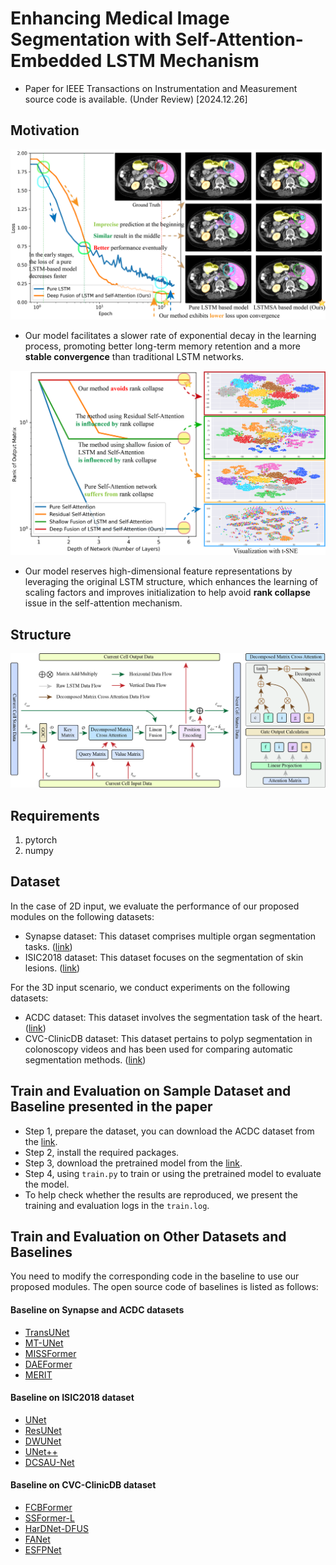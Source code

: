 # Enhancing Medical Image Segmentation with Self-Attention-Embedded LSTM Mechanism

- Paper for IEEE Transactions on Instrumentation and Measurement source code is available. (Under Review) [2024.12.26]

## Motivation

![Our motivation 1](loss.png)
- Our model facilitates a slower rate of exponential decay in the learning process, promoting better long-term memory retention and a more **stable convergence** than traditional LSTM networks.

![Our motivation 2](rank.png)
- Our model reserves high-dimensional feature representations by leveraging the original LSTM structure, which enhances the learning of scaling factors and improves initialization to help avoid **rank collapse** issue in the self-attention mechanism.

## Structure

![Deeply fusing LSTM and SA proposed in the paper](structure.png)

## Requirements

1. pytorch
2. numpy

## Dataset

In the case of 2D input, we evaluate the performance of our proposed modules on the following datasets:

* Synapse dataset: This dataset comprises multiple organ segmentation tasks. ([link](https://www.synapse.org/\#!Synapse:syn3193805/wiki/217789))
* ISIC2018 dataset: This dataset focuses on the segmentation of skin lesions. ([link](https://challenge.isic-archive.com/landing/2018/))

For the 3D input scenario, we conduct experiments on the following datasets:

* ACDC dataset: This dataset involves the segmentation task of the heart. ([link](https://www.creatis.insa-lyon.fr/Challenge/acdc/))
* CVC-ClinicDB dataset: This dataset pertains to polyp segmentation in colonoscopy videos and has been used for comparing automatic segmentation methods. ([link](https://polyp.grand-challenge.org/CVCClinicDB/))

## Train and Evaluation on Sample Dataset and Baseline presented in the paper

- Step 1, prepare the dataset, you can download the ACDC dataset from the [link](https://www.creatis.insa-lyon.fr/Challenge/acdc/).
- Step 2, install the required packages.
- Step 3, download the pretrained model from the [link](https://drive.google.com/file/d/1Y2j5RpWRKy9c2_9ZpuI_0bH8JR1_WADD/view?usp=sharing).
- Step 4, using `train.py` to train or using the pretrained model to evaluate the model.
- To help check whether the results are reproduced, we present the training and evaluation logs in the `train.log`.

## Train and Evaluation on Other Datasets and Baselines

You need to modify the corresponding code in the baseline to use our proposed modules.
The open source code of baselines is listed as follows:

#### Baseline on Synapse and ACDC datasets

* [TransUNet](https://github.com/Beckschen/TransUNet)
* [MT-UNet](https://github.com/Dootmaan/MT-UNet)
* [MISSFormer](https://github.com/ZhifangDeng/MISSFormer)
* [DAEFormer](https://github.com/mindflow-institue/DAEFormer)
* [MERIT](https://github.com/SLDGroup/MERIT)

#### Baseline on ISIC2018 dataset

* [UNet](https://github.com/TomAndHelen/UNet_Family)
* [ResUNet](https://github.com/TomAndHelen/UNet_Family)
* [DWUNet](https://github.com/TomAndHelen/UNet_Family)
* [UNet++](https://github.com/TomAndHelen/UNet_Family)
* [DCSAU-Net](https://github.com/xq141839/DCSAU-Net)

#### Baseline on CVC-ClinicDB dataset

* [FCBFormer](https://github.com/ESandML/FCBFormer)
* [SSFormer-L](https://github.com/Qiming-Huang/ssformer)
* [HarDNet-DFUS](https://github.com/YuWenLo/HarDNet-DFUS)
* [FANet](https://github.com/feinanshan/FANet)
* [ESFPNet](https://github.com/dumyCq/ESFPNet)
